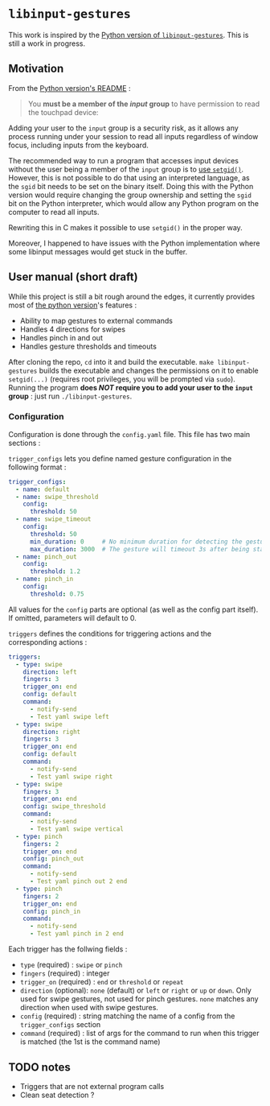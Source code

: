 # `libinput-gestures`

This work is inspired by the [Python version of `libinput-gestures`](https://github.com/bulletmark/libinput-gestures).
This is still a work in progress.

## Motivation

From the [Python version's README](https://github.com/bulletmark/libinput-gestures/blob/master/README.md#installation) : 

> You **must be a member of the _input_ group** to have permission to read the
> touchpad device:

Adding your user to the `input` group is a security risk, as it allows any
process running under your session to read all inputs regardless of window
focus, including inputs from the keyboard.

The recommended way to run a program that accesses input devices without the
user being a member of the `input` group is to [use
`setgid()`](https://linuxhint.com/setuid-setgid-sticky-bit/). However, this is
not possible to do that using an interpreted language, as the `sgid` bit needs
to be set on the binary itself. Doing this with the Python version would
require changing the group ownership and setting the `sgid` bit on the Python
interpreter, which would allow any Python program on the computer to read all
inputs.

Rewriting this in C makes it possible to use `setgid()` in the proper way.

Moreover, I happened to have issues with the Python implementation where some
libinput messages would get stuck in the buffer.

## User manual (short draft)

While this project is still a bit rough around the edges, it currently provides
most of [the python version](https://github.com/bulletmark/libinput-gestures)'s
features :

- Ability to map gestures to external commands
- Handles 4 directions for swipes
- Handles pinch in and out
- Handles gesture thresholds and timeouts

After cloning the repo, `cd` into it and build the executable. `make
libinput-gestures` builds the executable and changes the permissions on it to
enable `setgid(...)` (requires root privileges, you will be prompted via
`sudo`). Running the program **does _NOT_ require you to add your user to the
`input` group** : just run `./libinput-gestures`.

### Configuration

Configuration is done through the `config.yaml` file. This file has two main sections :

`trigger_configs` lets you define named gesture configuration in the following format :

```yaml
trigger_configs:
  - name: default
  - name: swipe_threshold
    config:
      threshold: 50
  - name: swipe_timeout
    config:
      threshold: 50
      min_duration: 0     # No minimum duration for detecting the gesture
      max_duration: 3000  # The gesture will timeout 3s after being started
  - name: pinch_out
    config:
      threshold: 1.2
  - name: pinch_in
    config:
      threshold: 0.75
```

All values for the `config` parts are optional (as well as the config part itself). If omitted, parameters will default to 0.

`triggers` defines the conditions for triggering actions and the corresponding actions :

```yaml
triggers:
  - type: swipe
    direction: left
    fingers: 3
    trigger_on: end
    config: default
    command:
      - notify-send
      - Test yaml swipe left
  - type: swipe
    direction: right
    fingers: 3
    trigger_on: end
    config: default
    command:
      - notify-send
      - Test yaml swipe right
  - type: swipe
    fingers: 3
    trigger_on: end
    config: swipe_threshold
    command:
      - notify-send
      - Test yaml swipe vertical
  - type: pinch
    fingers: 2
    trigger_on: end
    config: pinch_out
    command:
      - notify-send
      - Test yaml pinch out 2 end
  - type: pinch
    fingers: 2
    trigger_on: end
    config: pinch_in
    command:
      - notify-send
      - Test yaml pinch in 2 end
```

Each trigger has the follwing fields :

- `type` (required) : `swipe` or `pinch`
- `fingers` (required) : integer
- `trigger_on` (required) : `end` or `threshold` or `repeat`
- `direction` (optional): `none` (default) or `left` or `right` or `up` or `down`. Only used for swipe gestures, not used for pinch gestures. `none` matches any direction when used with swipe gestures.
- `config` (required) : string matching the name of a config from the `trigger_configs` section
- `command` (required) : list of args for the command to run when this trigger is matched (the 1st is the command name)

## TODO notes

- Triggers that are not external program calls
- Clean seat detection ?

